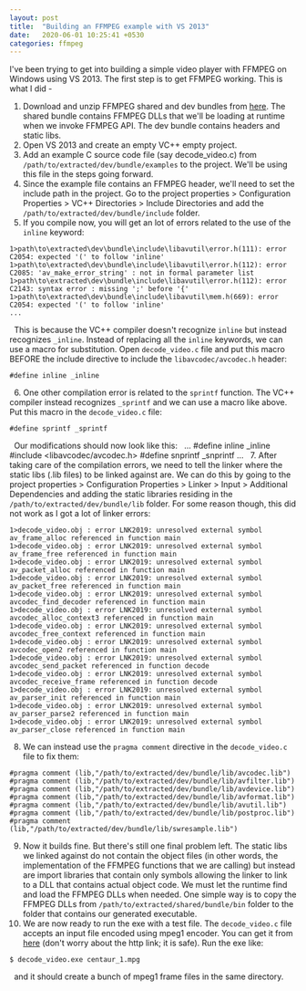 ```yaml
---
layout: post
title:  "Building an FFMPEG example with VS 2013"
date:   2020-06-01 10:25:41 +0530
categories: ffmpeg
---
```

I've been trying to get into building a simple video player with FFMPEG on Windows using VS 2013. The first step is to get FFMPEG working. This is what I did - &nbsp;
1. Download and unzip FFMPEG shared and dev bundles from [here](https://ffmpeg.zeranoe.com/builds/). The shared bundle contains FFMPEG DLLs that we'll be loading at runtime when we invoke FFMPEG API. The dev bundle contains headers and static libs.&nbsp;
2. Open VS 2013 and create an empty VC++ empty project.&nbsp;
3. Add an example C source code file (say decode_video.c) from `/path/to/extracted/dev/bundle/examples` to the project. We'll be using this file in the steps going forward.&nbsp;
4. Since the example file contains an FFMPEG header, we'll need to set the include path in the project. Go to the project properties > Configuration Properties > VC++ Directories > Include Directories and add the `/path/to/extracted/dev/bundle/include` folder.&nbsp;
5. If you compile now, you will get an lot of errors related to the use of the `inline` keyword: &nbsp;
```
1>path\to\extracted\dev\bundle\include\libavutil\error.h(111): error C2054: expected '(' to follow 'inline'
1>path\to\extracted\dev\bundle\include\libavutil\error.h(112): error C2085: 'av_make_error_string' : not in formal parameter list
1>path\to\extracted\dev\bundle\include\libavutil\error.h(112): error C2143: syntax error : missing ';' before '{'
1>path\to\extracted\dev\bundle\include\libavutil\mem.h(669): error C2054: expected '(' to follow 'inline'
...
```
&nbsp;
This is because the VC++ compiler doesn't recognize `inline` but instead recognizes `_inline`. Instead of replacing all the `inline` keywords, we can use a macro for substitution. Open `decode_video.c` file and put this macro BEFORE the include directive to include the `libavcodec/avcodec.h` header: 
&nbsp;
```
#define inline _inline
```
&nbsp;
6. One other compilation error is related to the `sprintf` function. The VC++ compiler instead recognizes `_sprintf` and we can use a macro like above. Put this macro in the `decode_video.c` file: 
&nbsp;
```
#define sprintf _sprintf
```
&nbsp;
Our modifications should now look like this:
&nbsp;
...
#define inline _inline
#include <libavcodec/avcodec.h>
#define snprintf _snprintf
...
&nbsp;
7. After taking care of the compilation errors, we need to tell the linker where the static libs (.lib files) to be linked against are. We can do this by going to the project properties > Configuration Properties > Linker > Input > Additional Dependencies and adding the static libraries residing in the `/path/to/extracted/dev/bundle/lib` folder. For some reason though, this did not work as I got a lot of linker errors:
&nbsp;
&nbsp;
```
1>decode_video.obj : error LNK2019: unresolved external symbol av_frame_alloc referenced in function main
1>decode_video.obj : error LNK2019: unresolved external symbol av_frame_free referenced in function main
1>decode_video.obj : error LNK2019: unresolved external symbol av_packet_alloc referenced in function main
1>decode_video.obj : error LNK2019: unresolved external symbol av_packet_free referenced in function main
1>decode_video.obj : error LNK2019: unresolved external symbol avcodec_find_decoder referenced in function main
1>decode_video.obj : error LNK2019: unresolved external symbol avcodec_alloc_context3 referenced in function main
1>decode_video.obj : error LNK2019: unresolved external symbol avcodec_free_context referenced in function main
1>decode_video.obj : error LNK2019: unresolved external symbol avcodec_open2 referenced in function main
1>decode_video.obj : error LNK2019: unresolved external symbol avcodec_send_packet referenced in function decode
1>decode_video.obj : error LNK2019: unresolved external symbol avcodec_receive_frame referenced in function decode
1>decode_video.obj : error LNK2019: unresolved external symbol av_parser_init referenced in function main
1>decode_video.obj : error LNK2019: unresolved external symbol av_parser_parse2 referenced in function main
1>decode_video.obj : error LNK2019: unresolved external symbol av_parser_close referenced in function main
```
8. We can instead use the `pragma comment` directive in the `decode_video.c` file to fix them:&nbsp;
```
#pragma comment (lib,"/path/to/extracted/dev/bundle/lib/avcodec.lib")
#pragma comment (lib,"/path/to/extracted/dev/bundle/lib/avfilter.lib")
#pragma comment (lib,"/path/to/extracted/dev/bundle/lib/avdevice.lib")
#pragma comment (lib,"/path/to/extracted/dev/bundle/lib/avformat.lib")
#pragma comment (lib,"/path/to/extracted/dev/bundle/lib/avutil.lib")
#pragma comment (lib,"/path/to/extracted/dev/bundle/lib/postproc.lib")
#pragma comment (lib,"/path/to/extracted/dev/bundle/lib/swresample.lib")
```
9. Now it builds fine. But there's still one final problem left. The static libs we linked against do not contain the object files (in other words, the implementation of the FFMPEG functions that we are calling) but instead are import libraries that contain only symbols allowing the linker to link to a DLL that contains actual object code. We must let the runtime find and load the FFMPEG DLLs when needed. One simple way is to copy the FFMPEG DLLs from `/path/to/extracted/shared/bundle/bin` folder to the folder that contains our generated executable.
10. We are now ready to run the exe with a test file. The `decode_video.c` file accepts an input file encoded using mpeg1 encoder. You can get it from [here](http://hubblesource.stsci.edu/sources/video/clips/) (don't worry about the http link; it is safe). Run the exe like:
&nbsp;
&nbsp;
```
$ decode_video.exe centaur_1.mpg
```
&nbsp;
and it should create a bunch of mpeg1 frame files in the same directory.
